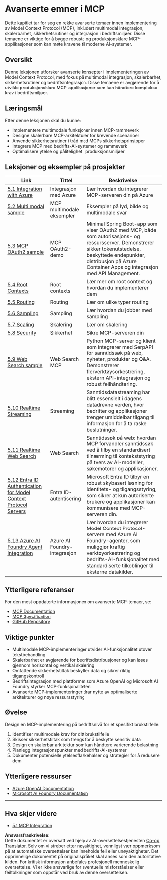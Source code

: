 <!--
CO_OP_TRANSLATOR_METADATA:
{
  "original_hash": "748c61250d4a326206b72b28f6154615",
  "translation_date": "2025-07-13T23:45:18+00:00",
  "source_file": "05-AdvancedTopics/README.md",
  "language_code": "no"
}
-->
# Avanserte emner i MCP

Dette kapitlet tar for seg en rekke avanserte temaer innen implementering av Model Context Protocol (MCP), inkludert multimodal integrasjon, skalerbarhet, sikkerhetsrutiner og integrasjon i bedriftsmiljøer. Disse temaene er viktige for å bygge robuste og produksjonsklare MCP-applikasjoner som kan møte kravene til moderne AI-systemer.

## Oversikt

Denne leksjonen utforsker avanserte konsepter i implementeringen av Model Context Protocol, med fokus på multimodal integrasjon, skalerbarhet, sikkerhetsrutiner og bedriftsintegrasjon. Disse temaene er avgjørende for å utvikle produksjonsklare MCP-applikasjoner som kan håndtere komplekse krav i bedriftsmiljøer.

## Læringsmål

Etter denne leksjonen skal du kunne:

- Implementere multimodale funksjoner innen MCP-rammeverk
- Designe skalerbare MCP-arkitekturer for krevende scenarioer
- Anvende sikkerhetsrutiner i tråd med MCPs sikkerhetsprinsipper
- Integrere MCP med bedrifts-AI-systemer og rammeverk
- Optimalisere ytelse og pålitelighet i produksjonsmiljøer

## Leksjoner og eksempler på prosjekter

| Link | Tittel | Beskrivelse |
|------|--------|-------------|
| [5.1 Integration with Azure](./mcp-integration/README.md) | Integrasjon med Azure | Lær hvordan du integrerer MCP-serveren din på Azure |
| [5.2 Multi modal sample](./mcp-multi-modality/README.md) | MCP multimodale eksempler | Eksempler på lyd, bilde og multimodale svar |
| [5.3 MCP OAuth2 sample](../../../05-AdvancedTopics/mcp-oauth2-demo) | MCP OAuth2-demo | Minimal Spring Boot-app som viser OAuth2 med MCP, både som autorisasjons- og ressursserver. Demonstrerer sikker tokenutstedelse, beskyttede endepunkter, distribusjon på Azure Container Apps og integrasjon med API Management. |
| [5.4 Root Contexts](./mcp-root-contexts/README.md) | Root contexts | Lær mer om root context og hvordan du implementerer dem |
| [5.5 Routing](./mcp-routing/README.md) | Routing | Lær om ulike typer routing |
| [5.6 Sampling](./mcp-sampling/README.md) | Sampling | Lær hvordan du jobber med sampling |
| [5.7 Scaling](./mcp-scaling/README.md) | Skalering | Lær om skalering |
| [5.8 Security](./mcp-security/README.md) | Sikkerhet | Sikre MCP-serveren din |
| [5.9 Web Search sample](./web-search-mcp/README.md) | Web Search MCP | Python MCP-server og klient som integrerer med SerpAPI for sanntidssøk på web, nyheter, produkter og Q&A. Demonstrerer flerverktøysorkestrering, ekstern API-integrasjon og robust feilhåndtering. |
| [5.10 Realtime Streaming](./mcp-realtimestreaming/README.md) | Streaming | Sanntidsdatastreaming har blitt essensielt i dagens datadrevne verden, hvor bedrifter og applikasjoner trenger umiddelbar tilgang til informasjon for å ta raske beslutninger. |
| [5.11 Realtime Web Search](./mcp-realtimesearch/README.md) | Web Search | Sanntidssøk på web: hvordan MCP forvandler sanntidssøk ved å tilby en standardisert tilnærming til kontekststyring på tvers av AI-modeller, søkemotorer og applikasjoner. |
| [5.12  Entra ID Authentication for Model Context Protocol Servers](./mcp-security-entra/README.md) | Entra ID-autentisering | Microsoft Entra ID tilbyr en robust skybasert løsning for identitets- og tilgangsstyring, som sikrer at kun autoriserte brukere og applikasjoner kan kommunisere med MCP-serveren din. |
| [5.13 Azure AI Foundry Agent Integration](./mcp-foundry-agent-integration/README.md) | Azure AI Foundry-integrasjon | Lær hvordan du integrerer Model Context Protocol-servere med Azure AI Foundry-agenter, som muliggjør kraftig verktøyorkestrering og bedrifts-AI-funksjonalitet med standardiserte tilkoblinger til eksterne datakilder. |

## Ytterligere referanser

For den mest oppdaterte informasjonen om avanserte MCP-temaer, se:
- [MCP Documentation](https://modelcontextprotocol.io/)
- [MCP Specification](https://spec.modelcontextprotocol.io/)
- [GitHub Repository](https://github.com/modelcontextprotocol)

## Viktige punkter

- Multimodale MCP-implementeringer utvider AI-funksjonalitet utover tekstbehandling
- Skalerbarhet er avgjørende for bedriftsdistribusjoner og kan løses gjennom horisontal og vertikal skalering
- Omfattende sikkerhetstiltak beskytter data og sikrer riktig tilgangskontroll
- Bedriftsintegrasjon med plattformer som Azure OpenAI og Microsoft AI Foundry styrker MCP-funksjonaliteten
- Avanserte MCP-implementeringer drar nytte av optimaliserte arkitekturer og nøye ressursstyring

## Øvelse

Design en MCP-implementering på bedriftsnivå for et spesifikt brukstilfelle:

1. Identifiser multimodale krav for ditt brukstilfelle
2. Skisser sikkerhetstiltak som trengs for å beskytte sensitiv data
3. Design en skalerbar arkitektur som kan håndtere varierende belastning
4. Planlegg integrasjonspunkter med bedrifts-AI-systemer
5. Dokumenter potensielle ytelsesflaskehalser og strategier for å redusere dem

## Ytterligere ressurser

- [Azure OpenAI Documentation](https://learn.microsoft.com/en-us/azure/ai-services/openai/)
- [Microsoft AI Foundry Documentation](https://learn.microsoft.com/en-us/ai-services/)

---

## Hva skjer videre

- [5.1 MCP Integration](./mcp-integration/README.md)

**Ansvarsfraskrivelse**:  
Dette dokumentet er oversatt ved hjelp av AI-oversettelsestjenesten [Co-op Translator](https://github.com/Azure/co-op-translator). Selv om vi streber etter nøyaktighet, vennligst vær oppmerksom på at automatiske oversettelser kan inneholde feil eller unøyaktigheter. Det opprinnelige dokumentet på originalspråket skal anses som den autoritative kilden. For kritisk informasjon anbefales profesjonell menneskelig oversettelse. Vi er ikke ansvarlige for eventuelle misforståelser eller feiltolkninger som oppstår ved bruk av denne oversettelsen.